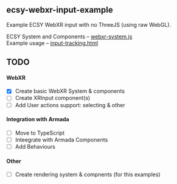 ecsy-webxr-input-example
------------------------

Example ECSY WebXR input with no ThreeJS (using raw WebGL).    
    
ECSY System and Components – [webxr-system.js](webxr-system.js)    
Example usage – [input-tracking.html](input-tracking.html)    

## TODO

#### WebXR
- [x] Create basic WebXR System & components
- [ ] Create XRInput component(s)
- [ ] Add User actions support: selecting & other 

#### Integration with Armada   
- [ ] Move to TypeScript
- [ ] Inteegrate with Armada Components
- [ ] Add Behaviours

#### Other
- [ ] Create rendering system & compnents (for this examples)

